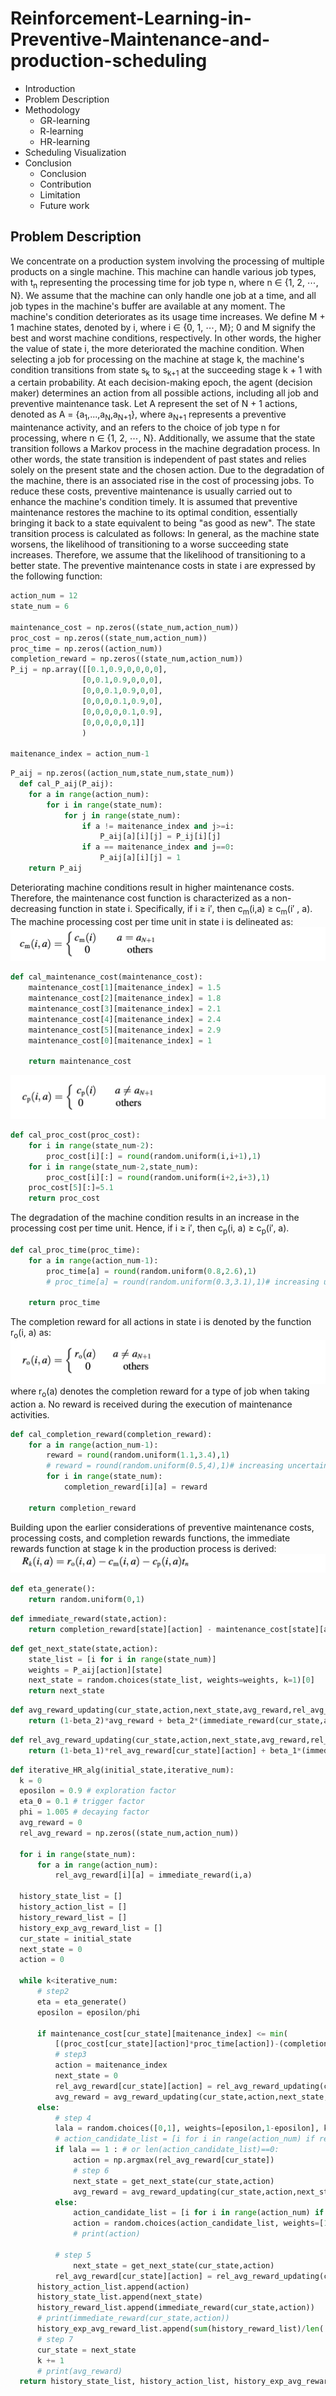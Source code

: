 # Reinforcement-Learning-in-Preventive-Maintenance-and-production-scheduling
* Introduction
* Problem Description
* Methodology
  *  GR-learning
  * R-learning
  * HR-learning
* Scheduling Visualization
* Conclusion
  * Conclusion
  * Contribution
  * Limitation
  * Future work
## Problem Description
  We concentrate on a production system involving the processing of multiple products on a single machine. 
  This machine can handle various job types, with t<sub>n</sub> representing the processing time for job type n, where n ∈ {1, 2, ⋯, N}. 
  We assume that the machine can only handle one job at a time, and all job types in the machine's buffer are available at any moment. 
  The machine's condition deteriorates as its usage time increases.
  We define M + 1 machine states, denoted by i, where i ∈ {0, 1, ⋯, M}; 0 and M signify the best and worst machine conditions, respectively. 
  In other words, the higher the value of state i, the more deteriorated the machine condition.
  When selecting a job for processing on the machine at stage k,
  the machine's condition transitions from state s<sub>k</sub> to s<sub>k+1</sub> at the succeeding stage k + 1 with a certain probability. 
  At each decision-making epoch, the agent (decision maker) determines an action from all possible actions, including all job and preventive maintenance task.
  Let A represent the set of N + 1 actions, denoted as A = {a<sub>1</sub>,...,a<sub>N</sub>,a<sub>N+1</sub>}, where a<sub>N+1</sub> represents a preventive maintenance activity, and an refers to the choice of job type n for processing, where n ∈ {1, 2, ⋯, N}.
  Additionally, we assume that the state transition follows a Markov process in the machine degradation process.
  In other words, the state transition is independent of past states and relies solely on the present state and the chosen action.
  Due to the degradation of the machine, there is an associated rise in the cost of processing jobs.
  To reduce these costs, preventive maintenance is usually carried out to enhance the machine's condition timely.
  It is assumed that preventive maintenance restores the machine to its optimal condition, essentially bringing it back to a state equivalent to being "as good as new".
  The state transition process is calculated as follows:
  In general, as the machine state worsens, the likelihood of transitioning to a worse succeeding state increases. 
  Therefore, we assume that the likelihood of transitioning to a better state.
  The preventive maintenance costs in state i are expressed by the following function:

  ```py
  action_num = 12
  state_num = 6

  maintenance_cost = np.zeros((state_num,action_num))
  proc_cost = np.zeros((state_num,action_num))
  proc_time = np.zeros((action_num))
  completion_reward = np.zeros((state_num,action_num))
  P_ij = np.array([[0.1,0.9,0,0,0,0],
                  [0,0.1,0.9,0,0,0],
                  [0,0,0.1,0.9,0,0],
                  [0,0,0,0.1,0.9,0],
                  [0,0,0,0,0.1,0.9],
                  [0,0,0,0,0,1]]
                  )

  maitenance_index = action_num-1
  ```

  ```py
  P_aij = np.zeros((action_num,state_num,state_num))
    def cal_P_aij(P_aij):
      for a in range(action_num):
          for i in range(state_num):
              for j in range(state_num):
                  if a != maitenance_index and j>=i:  
                      P_aij[a][i][j] = P_ij[i][j]
                  if a == maitenance_index and j==0:  
                      P_aij[a][i][j] = 1
      return P_aij
  ```
  Deteriorating machine conditions result in higher maintenance costs.
  Therefore, the maintenance cost function is characterized as a non-decreasing function in state i. 
  Specifically, if i ≥ i<up>′</up>, then c<sub>m</sub>(i,a) ≥ c<sub>m</sub>(i<up>′</up> , a).
  The machine processing cost per time unit in state i is delineated as:
  ![GITHUB](https://github.com/IKai-Lai/Reinforcement-Learning-in-Preventive-Maintenance-and-Production-Scheduling/blob/main/image/maintainence_cost.png)

  ```py
  def cal_maintenance_cost(maintenance_cost):
      maintenance_cost[1][maitenance_index] = 1.5
      maintenance_cost[2][maitenance_index] = 1.8
      maintenance_cost[3][maitenance_index] = 2.1
      maintenance_cost[4][maitenance_index] = 2.4
      maintenance_cost[5][maitenance_index] = 2.9
      maintenance_cost[0][maitenance_index] = 1
  
      return maintenance_cost
  ```
  ![GITHUB](https://github.com/IKai-Lai/Reinforcement-Learning-in-Preventive-Maintenance-and-Production-Scheduling/blob/main/image/process_cost.png)
  ```py
  def cal_proc_cost(proc_cost):
      for i in range(state_num-2): 
          proc_cost[i][:] = round(random.uniform(i,i+1),1)
      for i in range(state_num-2,state_num): 
          proc_cost[i][:] = round(random.uniform(i+2,i+3),1)
      proc_cost[5][:]=5.1
      return proc_cost
  ```
  The degradation of the machine condition results in an increase in the processing cost per time unit.
  Hence, if i ≥ i′, then c<sub>p</sub>(i, a) ≥ c<sub>p</sub>(i′, a).
  ```py
  def cal_proc_time(proc_time):
      for a in range(action_num-1):
          proc_time[a] = round(random.uniform(0.8,2.6),1)
          # proc_time[a] = round(random.uniform(0.3,3.1),1)# increasing uncertainty, lower the efficiency of HR algorithm
  
      return proc_time
  ```
  The completion reward for all actions in state i is denoted by the function r<sub>o</sub>(i, a) as:
  ![GITHUB](https://github.com/IKai-Lai/Reinforcement-Learning-in-Preventive-Maintenance-and-Production-Scheduling/blob/main/image/completion_reward.png)
  where r<sub>o</sub>(a) denotes the completion reward for a type of job when taking action a. No reward is received during the execution of maintenance activities.
  ```py
  def cal_completion_reward(completion_reward):
      for a in range(action_num-1):
          reward = round(random.uniform(1.1,3.4),1)
          # reward = round(random.uniform(0.5,4),1)# increasing uncertainty, lower the efficiency of HR algorithm
          for i in range(state_num): 
              completion_reward[i][a] = reward
  
      return completion_reward
  ```
 Building upon the earlier considerations of preventive maintenance costs, processing costs, and completion rewards functions, the immediate rewards function at stage k in the production process is derived:
  ![GITHUB](https://github.com/IKai-Lai/Reinforcement-Learning-in-Preventive-Maintenance-and-Production-Scheduling/blob/main/image/reward_function.png)
  
  
  
  
  
  
  
  ```py
  def eta_generate():
      return random.uniform(0,1)
  ```
  ```py
  def immediate_reward(state,action):
      return completion_reward[state][action] - maintenance_cost[state][action] - proc_cost[state][action]*proc_time[action]
  ```
  ```py
  def get_next_state(state,action):
      state_list = [i for i in range(state_num)]
      weights = P_aij[action][state]
      next_state = random.choices(state_list, weights=weights, k=1)[0]
      return next_state
  ```
  ```py    
  def avg_reward_updating(cur_state,action,next_state,avg_reward,rel_avg_reward):
      return (1-beta_2)*avg_reward + beta_2*(immediate_reward(cur_state,action)+max(rel_avg_reward[next_state])-max(rel_avg_reward[cur_state]))
  ```
  ```py
  def rel_avg_reward_updating(cur_state,action,next_state,avg_reward,rel_avg_reward):
      return (1-beta_1)*rel_avg_reward[cur_state][action] + beta_1*(immediate_reward(cur_state,action)-avg_reward+max(rel_avg_reward[next_state]))
  ```
  ```py
 def iterative_HR_alg(initial_state,iterative_num):
    k = 0
    eposilon = 0.9 # exploration factor
    eta_0 = 0.1 # trigger factor
    phi = 1.005 # decaying factor
    avg_reward = 0
    rel_avg_reward = np.zeros((state_num,action_num))
    
    for i in range(state_num): 
        for a in range(action_num):
            rel_avg_reward[i][a] = immediate_reward(i,a)
    
    history_state_list = []
    history_action_list = []
    history_reward_list = []
    history_exp_avg_reward_list = []
    cur_state = initial_state
    next_state = 0
    action = 0
    
    while k<iterative_num:
        # step2
        eta = eta_generate()
        eposilon = eposilon/phi
        
        if maintenance_cost[cur_state][maitenance_index] <= min(
            [(proc_cost[cur_state][action]*proc_time[action])-(completion_reward[cur_state][action]) for action in range(action_num-1)]) and eta>eta_0*(1-eposilon):
            # step3 
            action = maitenance_index
            next_state = 0
            rel_avg_reward[cur_state][action] = rel_avg_reward_updating(cur_state,action,next_state,avg_reward,rel_avg_reward)
            avg_reward = avg_reward_updating(cur_state,action,next_state,avg_reward,rel_avg_reward)
        else:
            # step 4
            lala = random.choices([0,1], weights=[eposilon,1-eposilon], k=1)[0]
            # action_candidate_list = [i for i in range(action_num) if rel_avg_reward[cur_state][i]==0]
            if lala == 1 : # or len(action_candidate_list)==0:
                action = np.argmax(rel_avg_reward[cur_state])
                # step 6
                next_state = get_next_state(cur_state,action)
                avg_reward = avg_reward_updating(cur_state,action,next_state,avg_reward,rel_avg_reward)
            else:
                action_candidate_list = [i for i in range(action_num) if i!=np.argmax(rel_avg_reward[cur_state])]
                action = random.choices(action_candidate_list, weights=[1/len(action_candidate_list) for i in range(len(action_candidate_list))], k=1)[0]
                # print(action)

            # step 5
                next_state = get_next_state(cur_state,action)
            rel_avg_reward[cur_state][action] = rel_avg_reward_updating(cur_state,action,next_state,avg_reward,rel_avg_reward)
        history_action_list.append(action)   
        history_state_list.append(next_state)
        history_reward_list.append(immediate_reward(cur_state,action))
        # print(immediate_reward(cur_state,action))
        history_exp_avg_reward_list.append(sum(history_reward_list)/len( history_reward_list))
        # step 7
        cur_state = next_state
        k += 1
        # print(avg_reward)
    return history_state_list, history_action_list, history_exp_avg_reward_list,rel_avg_reward
  ```
